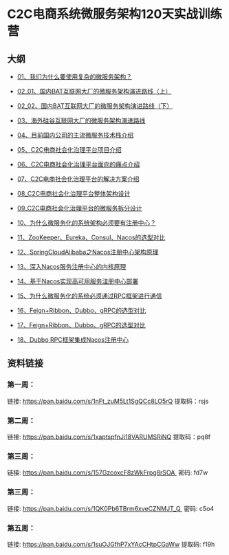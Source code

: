 # C2C电商系统微服务架构120天实战训练营

## 大纲
- [01、我们为什么要使用复杂的微服务架构？](01.md)

- [02_01、国内BAT互联网大厂的微服务架构演进路线（上）](02_01.md)

- [02_02、国内BAT互联网大厂的微服务架构演进路线（下）](02_02.md)

- [03、海外硅谷互联网大厂的微服务架构演进路线](03.md)

- [04、目前国内公司的主流微服务技术栈介绍](04.md)

- [05、C2C电商社会化治理平台项目介绍](05.md)

- [06、C2C电商社会化治理平台面向的痛点介绍](06.md)

- [07、C2C电商社会化治理平台的解决方案介绍](07.md)

- [08_C2C电商社会化治理平台整体架构设计](08.md)

- [09_C2C电商社会化治理平台的微服务拆分设计](09.md)

- [10、为什么微服务化的系统架构必须要有注册中心？](10.md)

- [11、ZooKeeper、Eureka、Consul、Nacos的选型对比](11.md)

- [12、SpringCloudAlibaba之Nacos注册中心架构原理](12.md)

- [13、深入Nacos服务注册中心的内核原理](13.md)

- [14、基于Nacos实现高可用服务注册中心部署](14.md)

- [15、为什么微服务化的系统必须通过RPC框架进行通信](15.md)

- [16、Feign+Ribbon、Dubbo、gRPC的选型对比](16.md)

- [17、Feign+Ribbon、Dubbo、gRPC的选型对比](17.md)

- [18、Dubbo RPC框架集成Nacos注册中心](18.md)

## 资料链接

### 第一周：
链接: https://pan.baidu.com/s/1nFt_zuM5Lt1SgQCc8LO5rQ  提取码：rsjs

### 第二周：
链接: https://pan.baidu.com/s/1xaptspfnJi18VARUMSRiNQ 提取码：pq8f

### 第三周：
链接: https://pan.baidu.com/s/157GzcoxcF8zWkFrpg8rSOA  密码: fd7w

### 第三周：
链接: https://pan.baidu.com/s/1QK0Pb6TBrm6xveCZNMJT_Q  密码: c5o4

### 第五周：
链接: https://pan.baidu.com/s/1suOJGfhP7xYAcCHtpCGaWw 提取码: f19h
